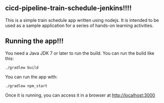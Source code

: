 ## cicd-pipeline-train-schedule-jenkins!!!!

This is a simple train schedule app written using nodejs. It is intended to be used as a sample application for a series of hands-on learning activities.

## Running the app!!!

You need a Java JDK 7 or later to run the build. You can run the build like this:

    ./gradlew build

You can run the app with:

    ./gradlew npm_start

Once it is running, you can access it in a browser at [http://localhost:3000](http://localhost:3000)

